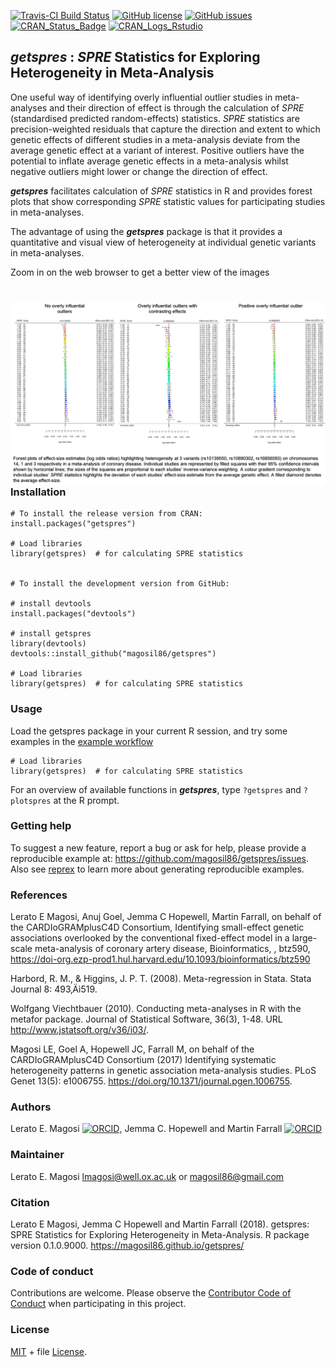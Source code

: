 
[![Travis-CI Build Status](https://travis-ci.org/magosil86/getspres.svg?branch=master)](https://travis-ci.org/magosil86/getspres)
[![GitHub license](https://img.shields.io/badge/license-MIT-blue.svg)](https://raw.githubusercontent.com/magosil86/getspres/master/LICENSE)
[![GitHub issues](https://img.shields.io/github/issues/magosil86/getspres.svg)](https://github.com/magosil86/getspres/issues)
[![CRAN_Status_Badge](http://www.r-pkg.org/badges/version/getspres)](https://cran.r-project.org/package=getspres)
[![CRAN_Logs_Rstudio](https://cranlogs.r-pkg.org/badges/grand-total/getspres)](http://cran.rstudio.com/web/packages/getspres/index.html) 
<!-- []() <img src="https://user-images.githubusercontent.com/8364031/46570331-0c8f0180-c952-11e8-923d-536448190113.gif" align="right" /> -->


## _getspres_ : _SPRE_ Statistics for Exploring Heterogeneity in Meta-Analysis


One useful way of identifying overly influential outlier studies in meta-analyses and 
their direction of effect is through the calculation of _SPRE_ (standardised predicted random-effects) 
statistics. _SPRE_ statistics are precision-weighted residuals that capture the direction
and extent to which genetic effects of different studies in a meta-analysis deviate from
the average genetic effect at a variant of interest. Positive outliers have the potential 
to inflate average genetic effects in a meta-analysis whilst negative outliers 
might lower or change the direction of effect.


**_getspres_** facilitates calculation of _SPRE_ statistics in R and provides forest plots 
that show corresponding _SPRE_ statistic values for participating studies in meta-analyses. 

The advantage of using the **_getspres_** package is that it provides a quantitative and 
visual view of heterogeneity at individual genetic variants in meta-analyses.

Zoom in on the web browser to get a better view of the images
# []() <img src="image-spres-forestplots.png" align="right" />

---

### Installation

```{r}
# To install the release version from CRAN:
install.packages("getspres")

# Load libraries
library(getspres)  # for calculating SPRE statistics


# To install the development version from GitHub:

# install devtools
install.packages("devtools")

# install getspres
library(devtools)
devtools::install_github("magosil86/getspres")

# Load libraries
library(getspres)  # for calculating SPRE statistics
```

### Usage

Load the getspres package in your current R session, and try some examples in the [example workflow](https://htmlpreview.github.io/?https://github.com/magosil86/getspres/blob/master/vignettes/getspres-tutorial.html)

```{r}
# Load libraries
library(getspres)  # for calculating SPRE statistics
```
For an overview of available functions in **_getspres_**, type `?getspres` and `?plotspres` at the R prompt.



### Getting help

To suggest a new feature, report a bug or ask for help, please provide a reproducible example 
at: https://github.com/magosil86/getspres/issues. Also see [reprex](https://reprex.tidyverse.org/) 
to learn more about generating reproducible examples.


### References

Lerato E Magosi, Anuj Goel, Jemma C Hopewell, Martin Farrall, on behalf of the CARDIoGRAMplusC4D 
Consortium, Identifying small-effect genetic associations overlooked by the conventional 
fixed-effect model in a large-scale meta-analysis of coronary artery disease, Bioinformatics, , btz590, 
https://doi-org.ezp-prod1.hul.harvard.edu/10.1093/bioinformatics/btz590

Harbord, R. M., & Higgins, J. P. T. (2008). Meta-regression in Stata. Stata Journal 8: 493‚Äì519.

Wolfgang Viechtbauer (2010). Conducting meta-analyses in R with the
metafor package. Journal of Statistical Software, 36(3), 1-48. URL
http://www.jstatsoft.org/v36/i03/.

Magosi LE, Goel A, Hopewell JC, Farrall M, on behalf of the CARDIoGRAMplusC4D Consortium (2017) 
Identifying systematic heterogeneity patterns in genetic association meta-analysis studies. 
PLoS Genet 13(5): e1006755. https://doi.org/10.1371/journal.pgen.1006755.


### Authors

<a >Lerato E. Magosi</a> <small class="roles"> </small> <a  href="http://orcid.org/0000-0002-3388-9892" target="orcid.widget"><img src="https://members.orcid.org/sites/default/files/vector_iD_icon.svg" class="orcid" alt="ORCID" height="16"></a>, <a >Jemma C. Hopewell</a> <small class="roles"> </small> and 
<a >Martin Farrall</a> <small class="roles"> </small> <a href="http://orcid.org/0000-0003-4564-2165" target="orcid.widget"><img src="https://members.orcid.org/sites/default/files/vector_iD_icon.svg" class="orcid" alt="ORCID" height="16"></a>


### Maintainer

Lerato E. Magosi lmagosi@well.ox.ac.uk or magosil86@gmail.com

### Citation

Lerato E Magosi, Jemma C Hopewell and Martin Farrall (2018). getspres:
SPRE Statistics for Exploring Heterogeneity in Meta-Analysis. R
package version 0.1.0.9000. https://magosil86.github.io/getspres/
  
### Code of conduct

Contributions are welcome. Please observe the [Contributor Code of Conduct](https://github.com/magosil86/getspres/blob/master/CONDUCT.md) when participating in this project.

### License

[MIT](https://opensource.org/licenses/mit-license.php) + file [License](https://github.com/magosil86/getspres/blob/master/LICENSE).
